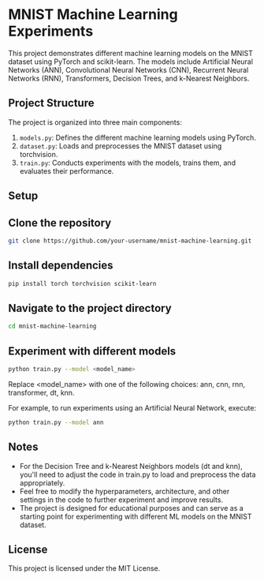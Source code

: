 # MNIST Machine Learning Experiments

This project demonstrates different machine learning models on the MNIST dataset using PyTorch and scikit-learn. The models include Artificial Neural Networks (ANN), Convolutional Neural Networks (CNN), Recurrent Neural Networks (RNN), Transformers, Decision Trees, and k-Nearest Neighbors.

## Project Structure

The project is organized into three main components:

1. `models.py`: Defines the different machine learning models using PyTorch.
2. `dataset.py`: Loads and preprocesses the MNIST dataset using torchvision.
3. `train.py`: Conducts experiments with the models, trains them, and evaluates their performance.

## Setup


## Clone the repository
```sh
git clone https://github.com/your-username/mnist-machine-learning.git
```

## Install dependencies
```sh
pip install torch torchvision scikit-learn
```

## Navigate to the project directory
```sh
cd mnist-machine-learning
```

## Experiment with different models
```sh
python train.py --model <model_name>
```

Replace <model_name> with one of the following choices: ann, cnn, rnn, transformer, dt, knn.

For example, to run experiments using an Artificial Neural Network, execute:
```sh
python train.py --model ann
```

## Notes
- For the Decision Tree and k-Nearest Neighbors models (dt and knn), you'll need to adjust the code in train.py to load and preprocess the data appropriately.
- Feel free to modify the hyperparameters, architecture, and other settings in the code to further experiment and improve results.
- The project is designed for educational purposes and can serve as a starting point for experimenting with different ML models on the MNIST dataset.

## License
This project is licensed under the MIT License.